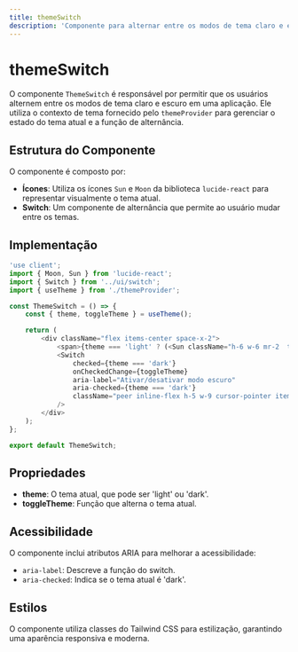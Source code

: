 ```yaml
---
title: themeSwitch
description: 'Componente para alternar entre os modos de tema claro e escuro.'
---
```


# themeSwitch

O componente `ThemeSwitch` é responsável por permitir que os usuários alternem entre os modos de tema claro e escuro em uma aplicação. Ele utiliza o contexto de tema fornecido pelo `themeProvider` para gerenciar o estado do tema atual e a função de alternância.

## Estrutura do Componente

O componente é composto por:

- **Ícones**: Utiliza os ícones `Sun` e `Moon` da biblioteca `lucide-react` para representar visualmente o tema atual.
- **Switch**: Um componente de alternância que permite ao usuário mudar entre os temas.

## Implementação

```javascript
'use client';
import { Moon, Sun } from 'lucide-react';
import { Switch } from '../ui/switch';
import { useTheme } from './themeProvider';

const ThemeSwitch = () => {
    const { theme, toggleTheme } = useTheme();

    return (
        <div className="flex items-center space-x-2">
            <span>{theme === 'light' ? (<Sun className="h-6 w-6 mr-2  text-[#ffa909]" />) : (<Moon className="h-6 w-6 mr-2  text-[#ffffff]" />)}</span>
            <Switch
                checked={theme === 'dark'}
                onCheckedChange={toggleTheme}
                aria-label="Ativar/desativar modo escuro" 
                aria-checked={theme === 'dark'} 
                className="peer inline-flex h-5 w-9 cursor-pointer items-center rounded-full"
            />
        </div>
    );
};

export default ThemeSwitch;
```

## Propriedades

- **theme**: O tema atual, que pode ser 'light' ou 'dark'.
- **toggleTheme**: Função que alterna o tema atual.

## Acessibilidade

O componente inclui atributos ARIA para melhorar a acessibilidade:

- `aria-label`: Descreve a função do switch.
- `aria-checked`: Indica se o tema atual é 'dark'.

## Estilos

O componente utiliza classes do Tailwind CSS para estilização, garantindo uma aparência responsiva e moderna.